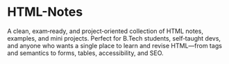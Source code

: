 # HTML-Notes
A clean, exam‑ready, and project‑oriented collection of HTML notes, examples, and mini projects. Perfect for B.Tech students, self‑taught devs, and anyone who wants a single place to learn and revise HTML—from tags and semantics to forms, tables, accessibility, and SEO.

